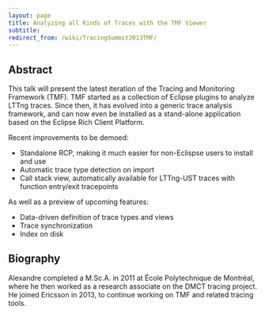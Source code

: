 ```yaml
---
layout: page
title: Analyzing all Kinds of Traces with the TMF Viewer
subtitle: 
redirect_from: /wiki/TracingSummit2013TMF/
---
```


## Abstract
This talk will present the latest iteration of the Tracing and Monitoring Framework (TMF). TMF started as a collection of Eclipse plugins to analyze LTTng traces. Since then, it has evolved into a generic trace analysis framework, and can now even be installed as a stand-alone application based on the Eclipse Rich Client Platform.

Recent improvements to be demoed:

* Standalone RCP, making it much easier for non-Eclispse users to install and use
* Automatic trace type detection on import
* Call stack view, automatically available for LTTng-UST traces with function entry/exit tracepoints

As well as a preview of upcoming features:

* Data-driven definition of trace types and views
* Trace synchronization
* Index on disk

## Biography
Alexandre completed a M.Sc.A. in 2011 at École Polytechnique de Montréal, where he then worked as a research associate on the DMCT tracing project. He joined Ericsson in 2013, to continue working on TMF and related tracing tools.
